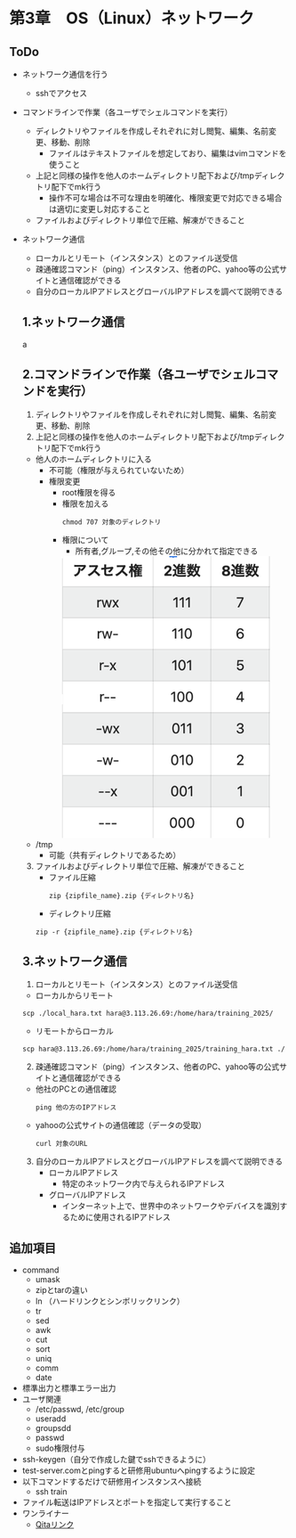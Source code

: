 # 第3章　OS（Linux）ネットワーク
ToDo
--
- ネットワーク通信を行う
  - sshでアクセス
- コマンドラインで作業（各ユーザでシェルコマンドを実行）
  - ディレクトリやファイルを作成しそれぞれに対し閲覧、編集、名前変更、移動、削除
    - ファイルはテキストファイルを想定しており、編集はvimコマンドを使うこと
  - 上記と同様の操作を他人のホームディレクトリ配下および/tmpディレクトリ配下でmk行う
    - 操作不可な場合は不可な理由を明確化、権限変更で対応できる場合は適切に変更し対応すること
  - ファイルおよびディレクトリ単位で圧縮、解凍ができること
- ネットワーク通信
  - ローカルとリモート（インスタンス）とのファイル送受信
  - 疎通確認コマンド（ping）インスタンス、他者のPC、yahoo等の公式サイトと通信確認ができる
  - 自分のローカルIPアドレスとグローバルIPアドレスを調べて説明できる

  1.ネットワーク通信
  --
  a

  2.コマンドラインで作業（各ユーザでシェルコマンドを実行）
  --
  1. ディレクトリやファイルを作成しそれぞれに対し閲覧、編集、名前変更、移動、削除
  2. 上記と同様の操作を他人のホームディレクトリ配下および/tmpディレクトリ配下でmk行う
  - 他人のホームディレクトリに入る
    - 不可能（権限が与えられていないため）
    - 権限変更
      - root権限を得る
      - 権限を加える
        ```
        chmod 707 対象のディレクトリ
        ```
      - 権限について
        - 所有者,グループ,その他その他に分かれて指定できる
        <img src=./img/Chapter3_img1.png>
  - /tmp
    - 可能（共有ディレクトリであるため）
  3. ファイルおよびディレクトリ単位で圧縮、解凍ができること
     - ファイル圧縮
       ```
       zip {zipfile_name}.zip {ディレクトリ名}
       ```
     - ディレクトリ圧縮
      ```
      zip -r {zipfile_name}.zip {ディレクトリ名}
      ```

  3.ネットワーク通信
  --
  1. ローカルとリモート（インスタンス）とのファイル送受信
    - ローカルからリモート
    ```
    scp ./local_hara.txt hara@3.113.26.69:/home/hara/training_2025/
    ```
    - リモートからローカル
    ```
    scp hara@3.113.26.69:/home/hara/training_2025/training_hara.txt ./
    ```
  2. 疎通確認コマンド（ping）インスタンス、他者のPC、yahoo等の公式サイトと通信確認ができる
    - 他社のPCとの通信確認
      ```
      ping 他の方のIPアドレス
      ```
    - yahooの公式サイトの通信確認（データの受取）
      ```
      curl 対象のURL
      ```
  3. 自分のローカルIPアドレスとグローバルIPアドレスを調べて説明できる
     - ローカルIPアドレス
       - 特定のネットワーク内で与えられるIPアドレス
     - グローバルIPアドレス
       - インターネット上で、世界中のネットワークやデバイスを識別するために使用されるIPアドレス



追加項目
--
- command
  - umask
  - zipとtarの違い
  - ln （ハードリンクとシンボリックリンク）
  - tr
  - sed
  - awk
  - cut
  - sort
  - uniq
  - comm
  - date
- 標準出力と標準エラー出力
- ユーザ関連
  - /etc/passwd, /etc/group
  - useradd
  - groupsdd
  - passwd
  - sudo権限付与
- ssh-keygen（自分で作成した鍵でsshできるように）
- test-server.comとpingすると研修用ubuntuへpingするように設定
- 以下コマンドするだけで研修用インスタンスへ接続
  - ssh train
- ファイル転送はIPアドレスとポートを指定して実行すること
- ワンライナー
  - [Qitaリンク](https://qiita.com/ryuichi1208/items/55b73d8ae75993dc10c1)
